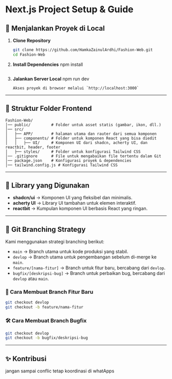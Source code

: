 # Next.js Project Setup & Guide

## 🚀 Menjalankan Proyek di Local

1. **Clone Repository**
   ```bash
   git clone https://github.com/HamkaZainulArdhi/Fashion-Web.git
   cd Fashion-Web
   ```

2. **Install Dependencies**
   npm install
   ```

3. **Jalankan Server Local**
   npm run dev
   ```
   Akses proyek di browser melalui `http://localhost:3000`

---

## 📂 Struktur Folder Frontend

```plaintext
Fashion-Web/
│── public/         # Folder untuk asset statis (gambar, ikon, dll.)
│── src/
│   ├── APP/        # halaman utama dan rauter dari semua komponen
│   ├── components/ # Folder untuk komponen React yang bisa diedit
│   │   ├── UI/     # Komponen UI dari shadcn, acherty UI, dan reactbit, header, footer
│   ├── styles/     # Folder untuk konfigurasi Tailwind CSS
│── .gitignore      # File untuk mengabaikan file tertentu dalam Git
│── package.json    # Konfigurasi proyek & dependencies
│── tailwind.config.js # Konfigurasi Tailwind CSS
```

---

## 🎨 Library yang Digunakan

- **shadcn/ui** → Komponen UI yang fleksibel dan minimalis.
- **acherty UI** → Library UI tambahan untuk elemen interaktif.
- **reactbit** → Kumpulan komponen UI berbasis React yang ringan.

---

## 🌿 Git Branching Strategy

Kami menggunakan strategi branching berikut:

- `main` → Branch utama untuk kode produksi yang stabil.
- `devlop` → Branch utama untuk pengembangan sebelum di-merge ke `main`.
- `feature/[nama-fitur]` → Branch untuk fitur baru, bercabang dari `devlop`.
- `bugfix/[deskripsi-bug]` → Branch untuk perbaikan bug, bercabang dari `devlop` atau `main`.


### 📌 Cara Membuat Branch Fitur Baru
```bash
git checkout devlop
git checkout -b feature/nama-fitur
```

### 🛠️ Cara Membuat Branch Bugfix
```bash
git checkout devlop
git checkout -b bugfix/deskripsi-bug
```

---

## ✨ Kontribusi
jangan sampai conflic tetap koordinasi di whatApps

